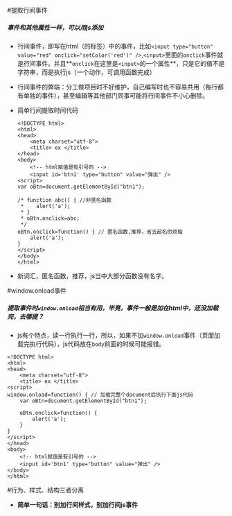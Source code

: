 #提取行间事件
##### 事件和其他属性一样，可以用js添加

- 行间事件，即写在html（的标签）中的事件，比如`<input type="button" value="red" onclick="setColor('red')" />`,`<input>`里面的`onclick`事件就是行间事件。并且**`onclick`在这里是`<input>`的一个属性**，只是它的值不是字符串，而是执行js（一个动作，可调用函数完成）

- 行间事件的弊端：分工做项目时不好维护，自己编写时也不容易共用（每行都有单独的事件），甚至编辑等其他部门同事可能将行间事件不小心删除。

- 简单行间提取时间代码

    ```
    <!DOCTYPE html>
    <html>
    <head>
        <meta charset="utf-8">
        <title> ex </title>
    </head>
    <body>
        <!-- html赋值是有引号的 -->
        <input id='btn1' type="button" value="弹出" />
    <script>
    var oBtn=document.getElementById("btn1");

    /* function abc() { //非匿名函数
     *    alert('a');
     * }
     * oBtn.onclick=abc;
     */
    oBtn.onclick=function() { // 匿名函数,推荐，省去起名的烦恼
        alert('a');
    }
    </script>
    </body>
    </html>
    ```
- 新词汇，匿名函数，推荐，js当中大部分函数没有名字。

#window.onload事件
##### 提取事件时`window.onload`相当有用，毕竟，事件一般是加在html中，还没加载完，去哪提？

- js有个特点，读一行执行一行，所以，如果不加`window.onload`事件（页面加载完执行代码），js代码放在`body`前面的时候可能报错。
```
<!DOCTYPE html>
<html>
<head>
    <meta charset="utf-8">
    <title> ex </title>
<script>
window.onload=function() { // 加载完整个document后执行下面js代码
    var oBtn=document.getElementById("btn1");

    oBtn.onclick=function() {
        alert('a');
    }
}
</script>
</head>
<body>
    <!-- html赋值是有引号的 -->
    <input id='btn1' type="button" value="弹出" />
</body>
</html>
```
#行为、样式、结构三者分离
- **简单一句话：别加行间样式，别加行间js事件**


















